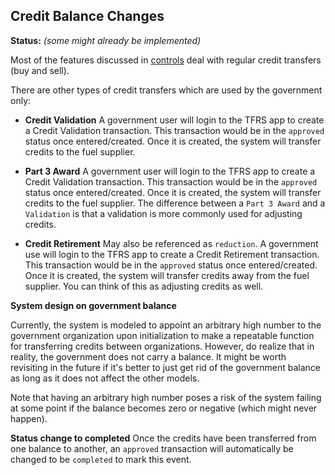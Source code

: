 Credit Balance Changes
-----

**Status:** *(some might already be implemented)*

Most of the features discussed in [controls](controls.md) deal with regular credit transfers (buy and sell).

There are other types of credit transfers which are used by the government only:

- **Credit Validation** A government user will login to the TFRS app to create a Credit Validation transaction. This transaction would be in the `approved` status once entered/created. Once it is created, the system will transfer credits to the fuel supplier.

- **Part 3 Award** A government user will login to the TFRS app to create a Credit Validation transaction. This transaction would be in the `approved` status once entered/created. Once it is created, the system will transfer credits to the fuel supplier. The difference between a `Part 3 Award` and a `Validation` is that a validation is more commonly used for adjusting credits.

- **Credit Retirement** May also be referenced as `reduction`. A government use will login to the TFRS app to create a Credit Retirement transaction. This transaction would be in the `approved` status once entered/created. Once it is created, the system will transfer credits away from the fuel supplier. You can think of this as adjusting credits as well.

**System design on government balance**

Currently, the system is modeled to appoint an arbitrary high number to the government organization upon initialization to make a repeatable function for transferring credits between organizations. However, do realize that in reality, the government does not carry a balance. It might be worth revisiting in the future if it's better to just get rid of the government balance as long as it does not affect the other models.

Note that having an arbitrary high number poses a risk of the system failing at some point if the balance becomes zero or negative (which might never happen).

**Status change to completed**
Once the credits have been transferred from one balance to another, an `approved` transaction will automatically be changed to be `completed` to mark this event.
